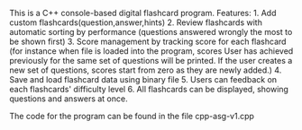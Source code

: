 This is a C++ console-based digital flashcard program. 
Features:
    1. Add custom flashcards(question,answer,hints)
    2. Review flashcards with automatic sorting by performance (questions answered wrongly the most to be shown first)
    3. Score management by tracking score for each flashcard (for instance when file is loaded into the program, scores           User has achieved previously for the same set of questions will be printed. If the user creates a new set of               questions, scores start from zero as they are newly added.)
    4. Save and load flashcard data using binary file 
    5. Users can feedback on each flashcards' difficulty level
    6. All flashcards can be displayed, showing questions and answers at once. 

The code for the program can be found in the file cpp-asg-v1.cpp

